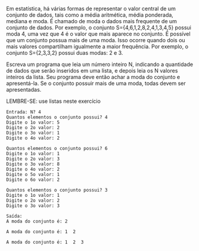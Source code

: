 Em estatística, há várias formas de representar o valor central de um conjunto de dados, tais como a média aritmética, média ponderada, mediana e moda. É chamado de moda o dados mais frequente de um conjunto de dados. Por exemplo, o conjunto S={4,6,1,2,8,2,4,1,3,4,5}
 possui moda 4, uma vez que 4 é o valor que mais aparece no conjunto. É possível que um conjunto possua mais de uma moda. Isso ocorre quando dois ou mais valores compartilham igualmente a maior frequência. Por exemplo, o conjunto S={2,3,3,2}
 possui duas modas: 2 e 3.

Escreva um programa que leia um número inteiro N, indicando a quantidade de dados que serão inseridos em uma lista, e depois leia os N valores inteiros da lista. Seu programa deve então achar a moda do conjunto e apresentá-la. Se o conjunto possuir mais de uma moda, todas devem ser apresentadas.

LEMBRE-SE: use listas neste exercício

```
Entrada: N? 4
Quantos elementos o conjunto possui? 4
Digite o 1o valor: 5
Digite o 2o valor: 2
Digite o 3o valor: 1
Digite o 4o valor: 2

Quantos elementos o conjunto possui? 6
Digite o 1o valor: 1
Digite o 2o valor: 3
Digite o 3o valor: 8
Digite o 4o valor: 2
Digite o 5o valor: 1
Digite o 6o valor: 2

Quantos elementos o conjunto possui? 3
Digite o 1o valor: 1
Digite o 2o valor: 2
Digite o 3o valor: 3
```

```
Saída:
A moda do conjunto é: 2

A moda do conjunto é: 1  2

A moda do conjunto é: 1  2  3
```